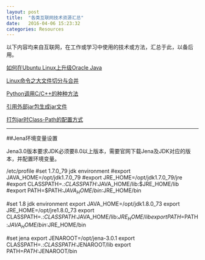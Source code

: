 ```yaml
---
layout: post
title:  "各类互联网技术资源汇总"
date:   2016-04-06 15:23:32
categories: Resources
---
```


以下内容均来自互联网，在工作或学习中使用的技术或方法，汇总于此，以备后用。

[如何在Ubuntu Linux上升级Oracle Java](http://zh.wikihow.com/%E5%9C%A8Ubuntu-Linux%E4%B8%8A%E5%8D%87%E7%BA%A7Oracle-Java)

[Linux命令之大文件切分与合并](http://www.2cto.com/os/201408/326881.html)

[Python调用C/C++的种种方法](http://blog.csdn.net/fxjtoday/article/details/6059874)

[引用外部jar包生成jar文件](http://blog.csdn.net/luoweifu/article/details/7791712)

[打包jar时Class-Path的配置方式](http://blog.csdn.net/zhouyong0/article/details/7517055)

***

##Jena环境变量设置

Jena3.0版本要求JDK必须要8.0以上版本，需要官网下载Jena及JDK对应的版本，并配置环境变量。

/etc/profile
#set 1.7.0_79 jdk environment
#export JAVA_HOME=/opt/jdk1.7.0_79
#export JRE_HOME=/opt/jdk1.7.0_79/jre
#export CLASSPATH=.:$CLASSPATH:$JAVA_HOME/lib:$JRE_HOME/lib
#export PATH=$PATH:$JAVA_HOME/bin:$JRE_HOME/bin

#set 1.8 jdk environment
export JAVA_HOME=/opt/jdk1.8.0_73
export JRE_HOME=/opt/jre1.8.0_73
export CLASSPATH=.:$CLASSPATH:$JAVA_HOME/lib:$JRE_HOME/lib
export PATH=$PATH:$JAVA_HOME/bin:$JRE_HOME/bin

#set jena
export JENAROOT=/opt/jena-3.0.1
export CLASSPATH=.:$CLASSPATH:$JENAROOT/lib
export PATH=$PATH:$JENAROOT/bin